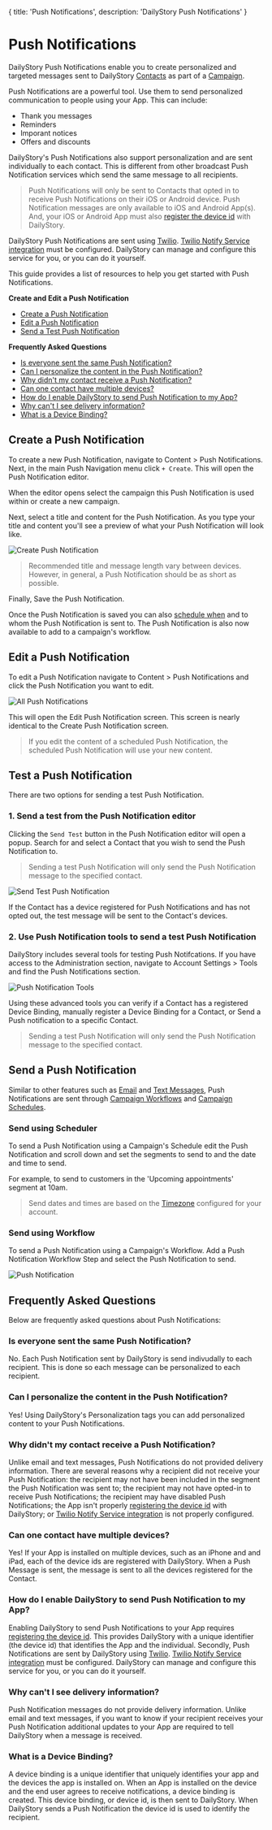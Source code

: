 {
title: 'Push Notifications',
description: 'DailyStory Push Notifications'
}
# Push Notifications
DailyStory Push Notifications enable you to create personalized and targeted messages sent to DailyStory [Contacts](/contacts) as part of a [Campaign](/campaigns).

Push Notifications are a powerful tool. Use them to send personalized communication to people using your App. This can include:

* Thank you messages
* Reminders
* Imporant notices
* Offers and discounts

DailyStory's Push Notifications also support personalization and are sent individually to each contact. This is different from other broadcast Push Notification services which send the same message to all recipients.

> Push Notifications will only be sent to Contacts that opted in to receive Push Notifications on their iOS or Android device. Push Notification messages are only available to iOS and Android App(s). And, your iOS or Android App must also [register the device id](/api/contact/#api-contact-registerdevice) with DailyStory.

DailyStory Push Notifications are sent using [Twilio](/integrations/twilio). [Twilio Notify Service integration](/integrations/twilio) must be configured. DailyStory can manage and configure this service for you, or you can do it yourself.

This guide provides a list of resources to help you get started with Push Notifications.

**Create and Edit a Push Notification**

* [Create a Push Notification](#create-a-push-notification)
* [Edit a Push Notification](#edit-a-push-notification)
* [Send a Test Push Notification](#test-a-push-notification)

**Frequently Asked Questions**

* [Is everyone sent the same Push Notification?](#is-everyone-sent-the-same-push-notification)
* [Can I personalize the content in the Push Notification?](#can-i-personalize-the-content-in-the-push-notification)
* [Why didn't my contact receive a Push Notification?](#why-didnt-my-contact-receive-a-push-notification)
* [Can one contact have multiple devices?](#can-one-contact-have-multiple-devices)
* [How do I enable DailyStory to send Push Notification to my App?](#how-do-i-enable-dailystory-to-send-push-notification-to-my-app)
* [Why can't I see delivery information?](#why-cant-i-see-delivery-information)
* [What is a Device Binding?](#what-is-a-device-binding)

## Create a Push Notification
To create a new Push Notification, navigate to Content > Push Notifications. Next, in the main Push Navigation menu click `+ Create`. This will open the Push Notification editor.

When the editor opens select the campaign this Push Notification is used within or create a new campaign.

Next, select a title and content for the Push Notification. As you type your title and content you'll see a preview of what your Push Notification will look like.

![Create Push Notification](/articles/push-notifications/push-03.gif "Create Push Notification")

> Recommended title and message length vary between devices. However, in general, a Push Notification should be as short as possible.

Finally, Save the Push Notification. 

Once the Push Notification is saved you can also [schedule when](#send-a-push-notification) and to whom the Push Notification is sent to. The Push Notification is also now available to add to a campaign's workflow.

## Edit a Push Notification
To edit a Push Notification navigate to Content > Push Notifications and click the Push Notification you want to edit.

![All Push Notifications](/articles/push-notifications/push-04.png "All Push Notifications")

This will open the Edit Push Notification screen. This screen is nearly identical to the Create Push Notification screen.

> If you edit the content of a scheduled Push Notification, the scheduled Push Notification will use your new content.

## Test a Push Notification
There are two options for sending a test Push Notification.

### 1. Send a test from the Push Notification editor
Clicking the `Send Test` button in the Push Notification editor will open a popup. Search for and select a Contact that you wish to send the Push Notification to.

> Sending a test Push Notification will only send the Push Notification message to the specified contact.

![Send Test Push Notification](/articles/push-notifications/push-05.png "Send Test Push Notification")

If the Contact has a device registered for Push Notifications and has not opted out, the test message will be sent to the Contact's devices.

### 2. Use Push Notification tools to send a test Push Notification
DailyStory includes several tools for testing Push Notifcations. If you have access to the Administration section, navigate to Account Settings > Tools and find the Push Notifications section.

![Push Notification Tools](/articles/push-notifications/push-02.png "Push Notification Tools")

Using these advanced tools you can verify if a Contact has a registered Device Binding, manually register a Device Binding for a Contact, or Send a Push notification to a specific Contact. 

> Sending a test Push Notification will only send the Push Notification message to the specified contact.

## Send a Push Notification
Similar to other features such as [Email](/emails) and [Text Messages](/text-messages), Push Notifications are sent through [Campaign Workflows](/campaigns/workflows) and [Campaign Schedules](/campaigns/schedules).

### Send using Scheduler
To send a Push Notification using a Campaign's Schedule edit the Push Notification and scroll down and set the segments to send to and the date and time to send.

For example, to send to customers in the 'Upcoming appointments' segment at 10am.

> Send dates and times are based on the [Timezone](/account/settings) configured for your account.

### Send using Workflow
To send a Push Notification using a Campaign's Workflow. Add a Push Notification Workflow Step and select the Push Notification to send.

![Push Notification](/articles/push-notifications/push-01.png "Push Notification")

## Frequently Asked Questions
Below are frequently asked questions about Push Notifications:

### Is everyone sent the same Push Notification?
No. Each Push Notification sent by DailyStory is send indivudally to each recipient. This is done so each message can be personalized to each recipient.

### Can I personalize the content in the Push Notification?
Yes! Using DailyStory's Personalization tags you can add personalized content to your Push Notifications.

### Why didn't my contact receive a Push Notification?
Unlike email and text messages, Push Notifications do not provided delivery information. There are several reasons why a recipient did not receive your Push Notification: the recipient may not have been included in the segment the Push Notification was sent to; the recipient may not have opted-in to receive Push Notifications; the recipient may have disabled Push Notifications; the App isn't properly [registering the device id](/api/contact/#api-contact-registerdevice) with DailyStory; or [Twilio Notify Service integration](/integrations/twilio) is not properly configured.

### Can one contact have multiple devices?
Yes! If your App is installed on multiple devices, such as an iPhone and and iPad, each of the device ids are registered with DailyStory. When a Push Message is sent, the message is sent to all the devices registered for the Contact.

### How do I enable DailyStory to send Push Notification to my App?
Enabling DailyStory to send Push Notifications to your App requires [registering the device id](/api/contact/#api-contact-registerdevice). This provides DailyStory with a unique identifier (the device id) that identifies the App and the individual. Secondly, Push Notifications are sent by DailyStory using [Twilio](/integrations/twilio). [Twilio Notify Service integration](/integrations/twilio) must be configured. DailyStory can manage and configure this service for you, or you can do it yourself.

### Why can't I see delivery information?
Push Notification messages do not provide delivery information. Unlike email and text messages, if you want to know if your recipient receives your Push Notification additional updates to your App are required to tell DailyStory when a message is received.

### What is a Device Binding?
A device binding is a unique identifier that uniquely identifies your app and the devices the app is installed on. When an App is installed on the device and the end user agrees to receive notifications, a device binding is created. This device binding, or device id, is then sent to DailyStory. When DailyStory sends a Push Notification the device id is used to identify the recipient.